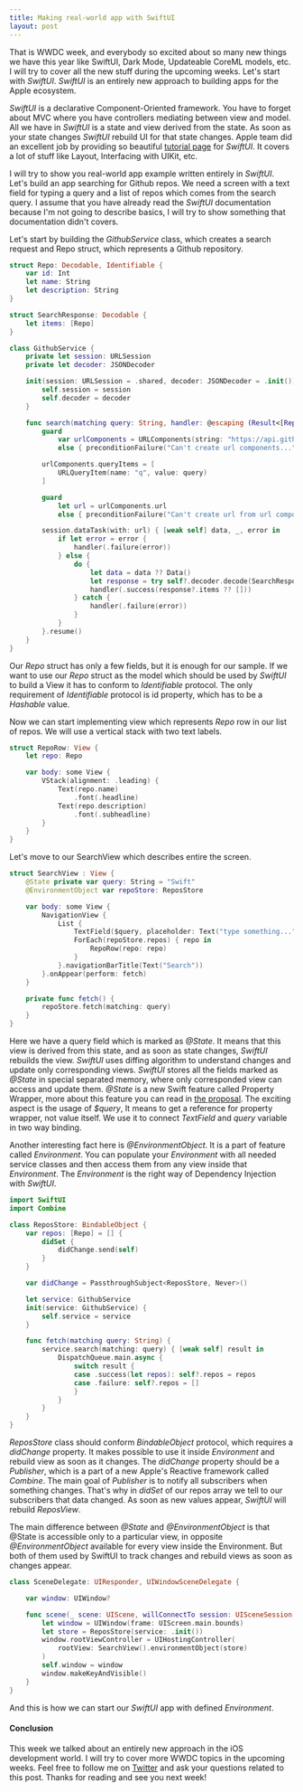 ```yaml
---
title: Making real-world app with SwiftUI
layout: post
---
```


That is WWDC week, and everybody so excited about so many new things we have this year like SwiftUI, Dark Mode, Updateable CoreML models, etc. I will try to cover all the new stuff during the upcoming weeks. Let's start with *SwiftUI*. *SwiftUI* is an entirely new approach to building apps for the Apple ecosystem.

*SwiftUI* is a declarative Component-Oriented framework. You have to forget about MVC where you have controllers mediating between view and model. All we have in *SwiftUI* is a state and view derived from the state. As soon as your state changes *SwiftUI* rebuild UI for that state changes. Apple team did an excellent job by providing so beautiful [tutorial page](https://developer.apple.com/tutorials/swiftui/) for *SwiftUI*. It covers a lot of stuff like Layout, Interfacing with UIKit, etc. 

I will try to show you real-world app example written entirely in *SwiftUI*. Let's build an app searching for Github repos. We need a screen with a text field for typing a query and a list of repos which comes from the search query. I assume that you have already read the *SwiftUI* documentation because I'm not going to describe basics, I will try to show something that documentation didn't covers.

Let's start by building the *GithubService* class, which creates a search request and Repo struct, which represents a Github repository.

```swift
struct Repo: Decodable, Identifiable {
    var id: Int
    let name: String
    let description: String
}

struct SearchResponse: Decodable {
    let items: [Repo]
}

class GithubService {
    private let session: URLSession
    private let decoder: JSONDecoder

    init(session: URLSession = .shared, decoder: JSONDecoder = .init()) {
        self.session = session
        self.decoder = decoder
    }

    func search(matching query: String, handler: @escaping (Result<[Repo], Error>) -> Void) {
        guard
            var urlComponents = URLComponents(string: "https://api.github.com/search/repositories")
            else { preconditionFailure("Can't create url components...") }

        urlComponents.queryItems = [
            URLQueryItem(name: "q", value: query)
        ]

        guard
            let url = urlComponents.url
            else { preconditionFailure("Can't create url from url components...") }

        session.dataTask(with: url) { [weak self] data, _, error in
            if let error = error {
                handler(.failure(error))
            } else {
                do {
                    let data = data ?? Data()
                    let response = try self?.decoder.decode(SearchResponse.self, from: data)
                    handler(.success(response?.items ?? []))
                } catch {
                    handler(.failure(error))
                }
            }
        }.resume()
    }
}
```

Our *Repo* struct has only a few fields, but it is enough for our sample. If we want to use our *Repo* struct as the model which should be used by *SwiftUI* to build a View it has to conform to *Identifiable* protocol. The only requirement of *Identifiable* protocol is id property, which has to be a *Hashable* value.

Now we can start implementing view which represents *Repo* row in our list of repos. We will use a vertical stack with two text labels.

```swift
struct RepoRow: View {
    let repo: Repo

    var body: some View {
        VStack(alignment: .leading) {
            Text(repo.name)
                .font(.headline)
            Text(repo.description)
                .font(.subheadline)
        }
    }
}
```

Let's move to our SearchView which describes entire the screen.

```swift
struct SearchView : View {
    @State private var query: String = "Swift"
    @EnvironmentObject var repoStore: ReposStore

    var body: some View {
        NavigationView {
            List {
                TextField($query, placeholder: Text("type something..."), onCommit: fetch)
                ForEach(repoStore.repos) { repo in
                    RepoRow(repo: repo)
                }
            }.navigationBarTitle(Text("Search"))
        }.onAppear(perform: fetch)
    }

    private func fetch() {
        repoStore.fetch(matching: query)
    }
}
```

Here we have a query field which is marked as *@State*. It means that this view is derived from this state, and as soon as state changes, *SwiftUI* rebuilds the view. *SwiftUI* uses diffing algorithm to understand changes and update only corresponding views. *SwiftUI* stores all the fields marked as *@State* in special separated memory, where only corresponded view can access and update them. *@State* is a new Swift feature called Property Wrapper, more about this feature you can read in [the proposal](https://github.com/apple/swift-evolution/blob/master/proposals/0258-property-delegates.md). The exciting aspect is the usage of *$query*, It means to get a reference for property wrapper, not value itself. We use it to connect *TextField* and *query* variable in two way binding.

Another interesting fact here is *@EnvironmentObject*. It is a part of feature called *Environment*. You can populate your *Environment* with all needed service classes and then access them from any view inside that *Environment*. The *Environment* is the right way of Dependency Injection with *SwiftUI*.

```swift
import SwiftUI
import Combine

class ReposStore: BindableObject {
    var repos: [Repo] = [] {
        didSet {
            didChange.send(self)
        }
    }

    var didChange = PassthroughSubject<ReposStore, Never>()

    let service: GithubService
    init(service: GithubService) {
        self.service = service
    }

    func fetch(matching query: String) {
        service.search(matching: query) { [weak self] result in
            DispatchQueue.main.async {
                switch result {
                case .success(let repos): self?.repos = repos
                case .failure: self?.repos = []
                }
            }
        }
    }
}
```

*ReposStore* class should conform *BindableObject* protocol, which requires a *didChange* property. It makes possible to use it inside *Environment* and rebuild view as soon as it changes. The *didChange* property should be a *Publisher*, which is a part of a new Apple's Reactive framework called *Combine*. The main goal of *Publisher* is to notify all subscribers when something changes. That's why in *didSet* of our repos array we tell to our subscribers that data changed. As soon as new values appear, *SwiftUI* will rebuild *ReposView*.

The main difference between *@State* and *@EnvironmentObject* is that @State is accessible only to a particular view, in opposite *@EnvironmentObject* available for every view inside the Environment. But both of them used by SwiftUI to track changes and rebuild views as soon as changes appear.

```swift
class SceneDelegate: UIResponder, UIWindowSceneDelegate {

    var window: UIWindow?

    func scene(_ scene: UIScene, willConnectTo session: UISceneSession, options connectionOptions: UIScene.ConnectionOptions) {
        let window = UIWindow(frame: UIScreen.main.bounds)
        let store = ReposStore(service: .init())
        window.rootViewController = UIHostingController(
            rootView: SearchView().environmentObject(store)
        )
        self.window = window
        window.makeKeyAndVisible()
    }
}
```

And this is how we can start our *SwiftUI* app with defined *Environment*.

#### Conclusion
This week we talked about an entirely new approach in the iOS development world. I will try to cover more WWDC topics in the upcoming weeks. Feel free to follow me on [Twitter](https://twitter.com/mecid) and ask your questions related to this post. Thanks for reading and see you next week!